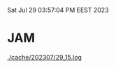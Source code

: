 Sat Jul 29 03:57:04 PM EEST 2023
# JAM
<a href='./cache/202307/29_15.log'>./cache/202307/29_15.log</a>
